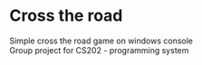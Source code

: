 # Cross the road
Simple cross the road game on windows console<br/>
Group project for CS202 - programming system
